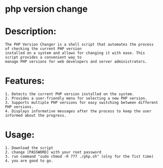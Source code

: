 # php version change


# Description:
	The PHP Version Changer is a shell script that automates the process of checking the current PHP version
	installed on a system and allows for changing it with ease. This script provides a convenient way to
	manage PHP versions for web developers and server administrators.


# Features:
	1. Detects the current PHP version installed on the system.
	2. Provides a user-friendly menu for selecting a new PHP version.
	3. Supports multiple PHP versions for easy switching between different PHP versions.
	4. Displays informative messages after the process to keep the user informed about the progress.


# Usage:
	1. Download the script
	2. change [PASSWORD] with your root password
	3. run command "sudo chmod -R 777 ./php.sh" (olny for the fist time)
	4. you are good to go.